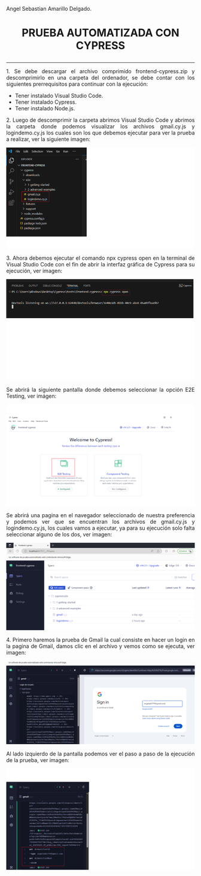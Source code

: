 Angel Sebastian Amarillo Delgado.

# <p align="center"> **PRUEBA AUTOMATIZADA CON CYPRESS** </p>
______
<p style="text-align: justify;">1. Se debe descargar el archivo comprimido frontend-cypress.zip y descomprimirlo en una carpeta del ordenador, se debe contar con los siguientes prerrequisitos para continuar con la ejecución: </p>

- Tener instalado Visual Studio Code.
- Tener instalado Cypress.
- Tener instalado Node.js.

<p style="text-align: justify;">2. Luego de descomprimir la carpeta abrimos Visual Studio Code y abrimos la carpeta donde podemos visualizar los archivos gmail.cy.js y logindemo.cy.js los cuales son los que debemos ejecutar para ver la prueba a realizar, ver la siguiente imagen: </p>

<p align="center">
  <img src="/Frontend_Cypress/Imagenes/archivos.png">
</p>

<p style="text-align: justify;">3. Ahora debemos ejecutar el comando npx cypress open en la terminal de Visual Studio Code con el fin de abrir la interfaz gráfica de Cypress para su ejecución, ver imagen: </p>

<p align="center">
  <img src="/Frontend_Cypress/Imagenes/coman_consol.png">
</p>

<p style="text-align: justify;">Se abrirá la siguiente pantalla donde debemos seleccionar la opción E2E Testing, ver imágen: </p>

<p align="center">
  <img src="/Frontend_Cypress/Imagenes/e2etesting.png">
</p>

<p style="text-align: justify;">Se abrirá una pagina en el navegador seleccionado de nuestra preferencia y podemos ver que se encuentran los archivos de gmail.cy.js y logindemo.cy.js, los cuales vamos a ejecutar, ya para su ejecución solo falta seleccionar alguno de los dos, ver imagen: </p>

<p align="center">
  <img src="/Frontend_Cypress/Imagenes/navegador_e2e.PNG">
</p>

<p style="text-align: justify;">4. Primero haremos la prueba de Gmail la cual consiste en hacer un login en la pagina de Gmail, damos clic en el archivo y vemos como se ejecuta, ver imagen: </p>

<p align="center">
  <img src="/Frontend_Cypress/Imagenes/ejecucion_gmail.PNG">
</p>

<p style="text-align: justify;">Al lado izquierdo de la pantalla podemos ver el paso a paso de la ejecución de la prueba, ver imagen: </p>

<p align="center">
  <img src="/Frontend_Cypress/Imagenes/resultado_gmail.png">
</p>
